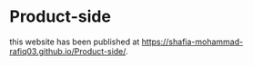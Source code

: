# Product-side
this website has been published at  https://shafia-mohammad-rafiq03.github.io/Product-side/.
